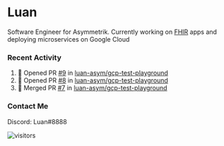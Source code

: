 # Luan

Software Engineer for Asymmetrik. Currently working on [FHIR](https://hl7.org/FHIR/) apps and deploying microservices on Google Cloud

### Recent Activity

<!--START_SECTION:activity-->
1. 💪 Opened PR [#9](https://github.com/luan-asym/gcp-test-playground/pull/9) in [luan-asym/gcp-test-playground](https://github.com/luan-asym/gcp-test-playground)
2. 💪 Opened PR [#8](https://github.com/luan-asym/gcp-test-playground/pull/8) in [luan-asym/gcp-test-playground](https://github.com/luan-asym/gcp-test-playground)
3. 🎉 Merged PR [#7](https://github.com/luan-asym/gcp-test-playground/pull/7) in [luan-asym/gcp-test-playground](https://github.com/luan-asym/gcp-test-playground)
<!--END_SECTION:activity-->

### Contact Me

Discord: Luan#8888

![visitors](https://visitor-badge.glitch.me/badge?page_id=luan-asym.visitor-badge)
